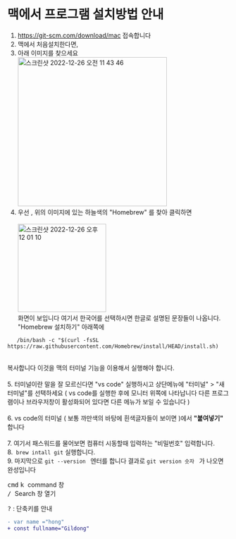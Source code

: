 # 맥에서 프로그램 설치방법 안내


1. https://git-scm.com/download/mac 접속합니다
2. 맥에서 처음설치한다면,
3. 아래 이미지를 찾으세요 <br><img width="338" alt="스크린샷 2022-12-26 오전 11 43 46" src="https://user-images.githubusercontent.com/48478079/209492952-be1522a0-0b1a-4b58-bf68-3ac9ac417a95.png">
4. 우선 , 위의 이미지에 있는   하늘색의  "Homebrew" </span>를 찾아 클릭하면<br>
<br><img width="200" alt="스크린샷 2022-12-26 오후 12 01 10" src="https://user-images.githubusercontent.com/48478079/209494263-e7c23c44-64c7-4764-b2f8-44f77225f9b7.png"> 
<br> 화면이 보입니다 여기서 한국어를 선택하시면 한글로 설명된 문장들이 나옵니다. "Homebrew 설치하기" 아래쪽에 
```
   /bin/bash -c "$(curl -fsSL https://raw.githubusercontent.com/Homebrew/install/HEAD/install.sh)
```
<br> 복사합니다 이것을 맥의 터미널 기능을 이용해서 실행해야 합니다.<br><br>
5. 터미널이란 말을 잘 모르신다면 "vs code" 실행하시고 상단메뉴에 "터미널" > "새터미널"를 선택하세요 ( vs code를 실행한 후에 모니터 위쪽에 나타납니다  다른 프로그램이나 브라우저창이 활성화되어 있다면 다른 메뉴가 보일 수 있습니다 ) <br><br>
6. vs code의 터미널 ( 보통 까만색의 바탕에 흰색글자들이 보이면 )에서 <b>"붙여넣기" </b>합니다 <br><br>
7. 여기서 패스워드를 물어보면 컴퓨터 시동할때 입력하는 "비밀번호" 입력합니다.   
8.``` brew intall git``` 실행합니다.      
9. 마지막으로 ``` git --version  ``` 엔터를 합니다 결과로  ``` git version 숫자  ``` 가 나오면 완성입니다


<kbd>cmd</kbd>
<kbd> k </kbd>  command 창  
<kbd> / </kbd>  Search 창 열기   

<kbd>?</kbd> : 단축키를 안내
```diff
- var name ="hong"
+ const fullname="Gildong"
```
